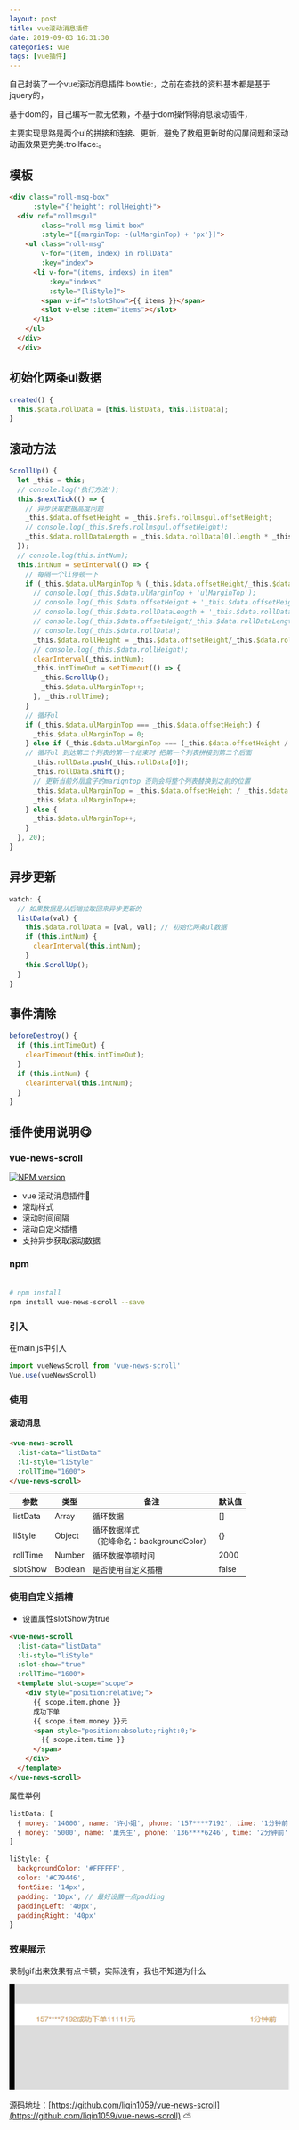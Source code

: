 ```yaml
---
layout: post
title: vue滚动消息插件
date: 2019-09-03 16:31:30
categories: vue
tags: [vue插件]
---
```


自己封装了一个vue滚动消息插件:bowtie:，之前在查找的资料基本都是基于jquery的，

基于dom的，自己编写一款无依赖，不基于dom操作得消息滚动插件，

主要实现思路是两个ul的拼接和连接、更新，避免了数组更新时的闪屏问题和滚动动画效果更完美:trollface:。

<!-- more -->

<!-- more -->

## 模板
```html
<div class="roll-msg-box"
      :style="{'height': rollHeight}">
  <div ref="rollmsgul"
        class="roll-msg-limit-box"
        :style="[{marginTop: -(ulMarginTop) + 'px'}]">
    <ul class="roll-msg"
        v-for="(item, index) in rollData"
        :key="index">
      <li v-for="(items, indexs) in item"
          :key="indexs"
          :style="[liStyle]">
        <span v-if="!slotShow">{{ items }}</span>
        <slot v-else :item="items"></slot>
      </li>
    </ul>
  </div>
  </div>
```
## 初始化两条ul数据

```javascript
created() {
  this.$data.rollData = [this.listData, this.listData];
}
```

## 滚动方法

```javascript
ScrollUp() {
  let _this = this;
  // console.log('执行方法');
  this.$nextTick(() => {
    // 异步获取数据高度问题
    _this.$data.offsetHeight = _this.$refs.rollmsgul.offsetHeight;
    // console.log(_this.$refs.rollmsgul.offsetHeight);
    _this.$data.rollDataLength = _this.$data.rollData[0].length * _this.$data.rollData.length || 1;
  });
  // console.log(this.intNum);
  this.intNum = setInterval(() => {
    // 每隔一个li停顿一下
    if (_this.$data.ulMarginTop % (_this.$data.offsetHeight/_this.$data.rollDataLength) === 0) {
      // console.log(_this.$data.ulMarginTop + 'ulMarginTop');
      // console.log(_this.$data.offsetHeight + '_this.$data.offsetHeight');
      // console.log(_this.$data.rollDataLength + '_this.$data.rollDataLength');
      // console.log(_this.$data.offsetHeight/_this.$data.rollDataLength + '每段');
      // console.log(_this.$data.rollData);
      _this.$data.rollHeight = _this.$data.offsetHeight/_this.$data.rollDataLength + 'px';
      // console.log(_this.$data.rollHeight);
      clearInterval(_this.intNum);
      _this.intTimeOut = setTimeout(() => {
        _this.ScrollUp();
        _this.$data.ulMarginTop++;
      }, _this.rollTime);
    }
    // 循环ul
    if (_this.$data.ulMarginTop === _this.$data.offsetHeight) {
      _this.$data.ulMarginTop = 0;
    } else if (_this.$data.ulMarginTop === (_this.$data.offsetHeight / 2  + _this.$data.offsetHeight / _this.$data.rollDataLength)) {
    // 循环ul 到达第二个列表的第一个结束时 把第一个列表拼接到第二个后面
      _this.rollData.push(_this.rollData[0]);
      _this.rollData.shift();
      // 更新当前外层盒子的marigntop 否则会将整个列表替换到之前的位置
      _this.$data.ulMarginTop = _this.$data.offsetHeight / _this.$data.rollDataLength;
      _this.$data.ulMarginTop++;
    } else {
      _this.$data.ulMarginTop++;
    }
  }, 20);
}
```
## 异步更新

```javascript
watch: {
  // 如果数据是从后端拉取回来异步更新的
  listData(val) {
    this.$data.rollData = [val, val]; // 初始化两条ul数据
    if (this.intNum) {
      clearInterval(this.intNum);
    }
    this.ScrollUp();
  }
}
```
## 事件清除

```javascript
beforeDestroy() {
  if (this.intTimeOut) {
    clearTimeout(this.intTimeOut);
  }
  if (this.intNum) {
    clearInterval(this.intNum);
  }
}
```

## 插件使用说明:yum:

### vue-news-scroll
[![NPM version](https://img.shields.io/npm/v/vue-news-scroll.svg)](https://www.npmjs.com/package/vue-news-scroll)

-  vue 滚动消息插件👫
-  滚动样式
-  滚动时间间隔
-  滚动自定义插槽
-  支持异步获取滚动数据

### npm

``` bash

# npm install
npm install vue-news-scroll --save

```
### 引入

在main.js中引入

```javascript
import vueNewsScroll from 'vue-news-scroll'
Vue.use(vueNewsScroll)
```

### 使用

####  滚动消息

``` html
<vue-news-scroll
  :list-data="listData"
  :li-style="liStyle"
  :rollTime="1600">
</vue-news-scroll>
```

| 参数 | 类型 | 备注 | 默认值 |
|  ------ | ------ | ------ | ------ |
| listData | Array | 循环数据 | [] |
| liStyle | Object | 循环数据样式<br>（驼峰命名：backgroundColor） | {} |
| rollTime | Number | 循环数据停顿时间 | 2000 |
| slotShow | Boolean | 是否使用自定义插槽 | false |

###  使用自定义插槽

- 设置属性slotShow为true

``` html
<vue-news-scroll
  :list-data="listData"
  :li-style="liStyle"
  :slot-show="true"
  :rollTime="1600">
  <template slot-scope="scope">
    <div style="position:relative;">
      {{ scope.item.phone }}
      成功下单
      {{ scope.item.money }}元
      <span style="position:absolute;right:0;">
        {{ scope.item.time }}
      </span>
    </div>
  </template>
</vue-news-scroll>
```

属性举例

```javascript
listData: [
  { money: '14000', name: '许小姐', phone: '157****7192', time: '1分钟前' },
  { money: '5000', name: '巢先生', phone: '136****6246', time: '2分钟前' }
]
```

```javascript
liStyle: {
  backgroundColor: '#FFFFFF',
  color: '#C79446',
  fontSize: '14px',
  padding: '10px', // 最好设置一点padding
  paddingLeft: '40px',
  paddingRight: '40px'
}
```

### 效果展示

录制gif出来效果有点卡顿，实际没有，我也不知道为什么

<img src="/assets/img/rollmsggif.gif"/>

源码地址：[https://github.com/liqin1059/vue-news-scroll](https://github.com/liqin1059/vue-news-scroll)
:partly_sunny: